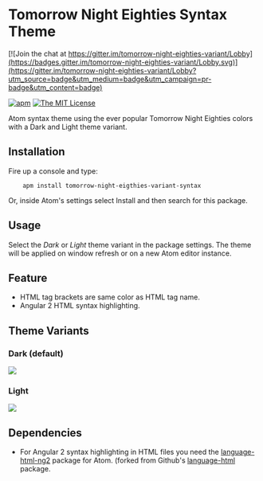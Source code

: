 # Tomorrow Night Eighties Syntax Theme

[![Join the chat at https://gitter.im/tomorrow-night-eighties-variant/Lobby](https://badges.gitter.im/tomorrow-night-eighties-variant/Lobby.svg)](https://gitter.im/tomorrow-night-eighties-variant/Lobby?utm_source=badge&utm_medium=badge&utm_campaign=pr-badge&utm_content=badge)

[![apm](https://img.shields.io/apm/v/tomorrow-night-eigthies-variant-syntax.svg?style=flat-square)](https://atom.io/packages/tomorrow-night-eigthies-variant-syntax)
[![The MIT License](https://img.shields.io/badge/license-MIT-orange.svg?style=flat-square)](https://github.com/dracine-hub/tomorrow-night-eighties-variant-syntax/blob/master/LICENSE)
 

Atom syntax theme using the ever popular Tomorrow Night Eighties colors with a Dark and Light theme variant.

## Installation

Fire up a console and type:

        apm install tomorrow-night-eigthies-variant-syntax

Or, inside Atom's settings select Install and then search for this package.

## Usage

Select the *Dark* or *Light* theme variant in the package settings. The theme will be applied on window refresh or on a new Atom editor instance.

## Feature
- HTML tag brackets are same color as HTML tag name.
- Angular 2 HTML syntax highlighting.

## Theme Variants

### Dark (default)

![](https://raw.githubusercontent.com/dracine-hub/tomorrow-night-eighties-variant-syntax/master/tomorrow-eigthies-dark.png)

### Light

![](https://raw.githubusercontent.com/dracine-hub/tomorrow-night-eighties-variant-syntax/master/tomorrow-eighties-light.png)

## Dependencies

- For Angular 2 syntax highlighting in HTML files you need the [language-html-ng2](https://atom.io/packages/language-html-ng2) package for Atom. (forked from Github's [language-html](https://atom.io/packages/language-html) package.

